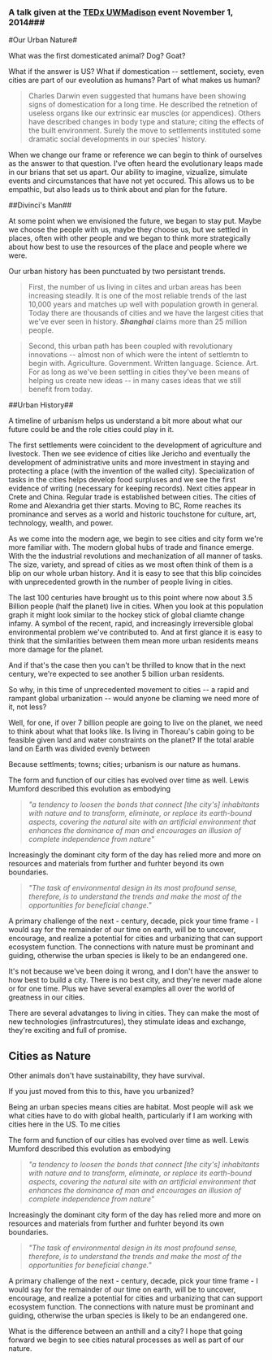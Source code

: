 
### A talk given at the [TEDx UWMadison](http://www.ted.com/tedx/events/12377) event November 1, 2014###

#Our Urban Nature#

What was the first domesticated animal? Dog? Goat?

What if the answer is US?  What if domestication -- settlement, society, even cities are part of our eveolution as humans? Part of what makes us human?

>Charles Darwin even suggested that humans have been showing signs of domestication for a long time. He described the retnetion of useless organs like our extrinsic ear muscles (or appendices). Others have described changes in body type and stature; citing the effects of the built environment. Surely the move to settlements instituted some dramatic social developments in our species' history. 
<!---human domestication http://www.jstor.org/stable/10.1086/368119 
"For the human, the combination of adoption of a built environment, change in diet consistency, and lowered mobility brought about morphological changes similar to those seen in certain domestic animals."
--->

When we change our frame or reference we can begin to think of ourselves as the answer to that question. I've often heard the evolutionary leaps made in our brians that set us apart. Our ability to imagine, vizualize, simulate events and circumstances that have not yet occured. This allows us to be empathic, but also leads us to think about and plan for the future. 

##Divinci's Man##

At some point when we envisioned the future, we began to stay put. Maybe we choose the people with us, maybe they choose us, but we settled in places, often with other people and we began to think more strategically about how best to use the resources of the place and people where we were. 


Our urban history has been punctuated by two persistant trends. 
> First, the number of us living in ciites and urban areas has been increasing steadily. It is one of the most reliable trends of the last 10,000 years and matches up well with population growth in general. Today there are thousands of cities and we have the largest cities that we've ever seen in history. ___Shanghai___ claims more than 25 million people. 

> Second, this urban path has been coupled with revolutionary innovations -- almost non of which were the intent of settlemtn to begin with. Agriculture. Government. Written language. Science. Art. For as long as we've been settling in cities they've been means of helping us create new ideas -- in many cases ideas that we still benefit from today. 

##Urban History##

A timeline of urbanism helps us understand a bit more about what our future could be and the role cities could play in it.

The first settlements were coincident to the development of agriculture and livestock. Then we see evidence of cities like Jericho and eventually the development of administrative units and more investment in staying and protecting a place (with the invention of the walled city). Specialization of tasks in the cities helps develop food surpluses and we see the first evidence of writing (necessary for keeping records). Next cities appear in Crete and China. Regular trade is established between cities. The cities of Rome and Alexandria get thier starts. Moving to BC, Rome reaches its prominance and serves as a world and historic touchstone for culture, art, technology, wealth, and power. 

As we come into the modern age, we begin to see cities and city form we're more familiar with. The modern global hubs of trade and finance emerge. With the the industrial revolutions and mechanization of all manner of tasks. The size, variety, and spread of cities as we most often think of them is a blip on our whole urban history. And it is easy to see that this blip coincides with unprecedented growth in the number of people living in cities. 

The last 100 centuries have brought us to this point where now about 3.5 Billion people (half the planet) live in cities. When you look at this population graph it might look similar to the hockey stick of global cliamte change infamy. A symbol of the recent, rapid, and increasingly irreversible global environmental problem we've contributed to. And at first glance it is easy to think that the similarities between them mean more urban residents means more damage for the planet. 

And if that's the case then you can't be thrilled to know that in the next century, we're expected to see another 5 billion urban residents. 

So why, in this time of unprecedented movement to cities -- a rapid and rampant global urbanization -- would anyone be cliaming we need more of it, not less? 

Well, for one, if over 7 billion people are going to live on the planet, we need to think about what that looks like. Is living in Thoreau's cabin going to be feasible given land and water constraints on the planet? If the total arable land on Earth was divided evenly between 


Because settlments; towns; cities; urbanism is our nature as humans.  



The form and function of our cities has evolved over time as well. Lewis Mumford described this evolution as embodying 

>_"a tendency to loosen the bonds that connect [the city's] inhabitants with nature and to transform, eliminate, or replace its earth-bound aspects, covering the natural site with an artificial environment that enhances the dominance of man and encourages an illusion of complete independence from nature"_

Increasingly the dominant city form of the day has relied more and more on resources and materials from further and furhter beyond its own boundaries. 

>_"The task of environmental design in its most profound sense, therefore, is to understand the trends and make the most of the opportunities for beneficial change."_

A primary challenge of the next - century, decade, pick your time frame - I would say for the remainder of our time on earth, will be to uncover, encourage, and realize a potential for cities and urbanizing that can support ecosystem function. The connections with nature must be prominant and guiding, otherwise the urban species is likely to be an endangered one.  



It's not because we've been doing it wrong, and I don't have the answer to how best to build a city. There is no best city, and they're never made alone or for one time. Plus we have several examples all over the world of greatness in our cities. 


There are several advatanges to living in cities. They can make the most of new technologies (infrastrcutures), they stimulate ideas and exchange, they're exciting and full of promise. 

## Cities as Nature




Other animals don't have sustainability, they have survival. 






If you just moved from this to this, have you urbanized?


<!--- solar panel stats http://engineering.mit.edu/ask/how-many-solar-panels-do-i-need-my-house-become-energy-independent --->


Being an urban species means cities are habitat. Most people will ask we what cities have to do with global health, particularly if I am working with cities here in the US. To me cities 


<!--- "One of the few advantages of age, when you talk about the future is that you've already been there so many times." [Nicholas Negroponte](http://www.npr.org/2013/08/26/215826949/predicting-the-future) ---> 

The form and function of our cities has evolved over time as well. Lewis Mumford described this evolution as embodying 

>_"a tendency to loosen the bonds that connect [the city's] inhabitants with nature and to transform, eliminate, or replace its earth-bound aspects, covering the natural site with an artificial environment that enhances the dominance of man and encourages an illusion of complete independence from nature"_

Increasingly the dominant city form of the day has relied more and more on resources and materials from further and furhter beyond its own boundaries. 

>_"The task of environmental design in its most profound sense, therefore, is to understand the trends and make the most of the opportunities for beneficial change."_

A primary challenge of the next - century, decade, pick your time frame - I would say for the remainder of our time on earth, will be to uncover, encourage, and realize a potential for cities and urbanizing that can support ecosystem function. The connections with nature must be prominant and guiding, otherwise the urban species is likely to be an endangered one.  

What is the difference between an anthill and a city? I hope that going forward we begin to see cities natural processes as well as part of our nature. 
